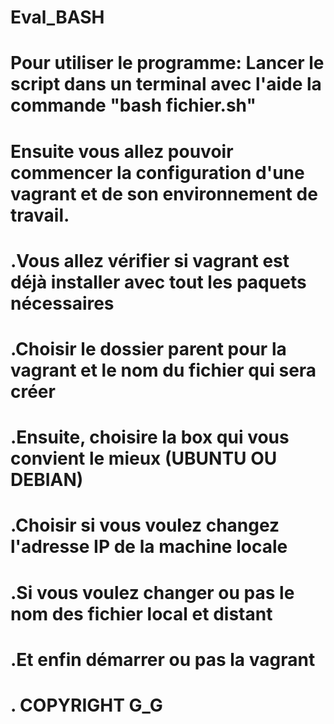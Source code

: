 # Eval_BASH

# Pour utiliser le programme: Lancer le script dans un terminal avec l'aide la commande "bash fichier.sh"

# Ensuite vous allez pouvoir commencer la configuration d'une vagrant et de son environnement de travail.

# .Vous allez vérifier si vagrant est déjà installer avec tout les paquets nécessaires
# .Choisir le dossier parent pour la vagrant et le nom du fichier qui sera créer
# .Ensuite, choisire la box qui vous convient le mieux (UBUNTU OU DEBIAN)
# .Choisir si vous voulez changez l'adresse IP de la machine locale
# .Si vous voulez changer ou pas le nom des fichier local et distant

# .Et enfin démarrer ou pas la vagrant

# . COPYRIGHT G_G
